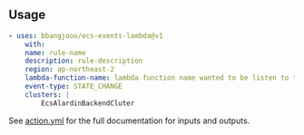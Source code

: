 ## Usage

```yaml
- uses: bbangjooo/ecs-events-lambda@v1
	with:
    name: rule-name
    description: rule-description
    region: ap-northeast-2
    lambda-function-name: lambda function name wanted to be listen to the event rule
    event-type: STATE_CHANGE 
    clusters: | 
    	EcsAlardinBackendCluter
```

See [action.yml](/bbangjooo/ecs-eb-lambda-actions/blob/develop/action.yml) for the full documentation for inputs and outputs.